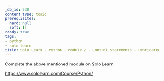 ```yaml
---
_db_id: 530
content_type: topic
prerequisites:
  hard: null
  soft: []
ready: true
tags:
- python
- solo-learn
title: Solo Learn - Python - Module 2 - Control Statements - Depricated
---
```


Complete the above mentioned module on Solo Learn

https://www.sololearn.com/Course/Python/